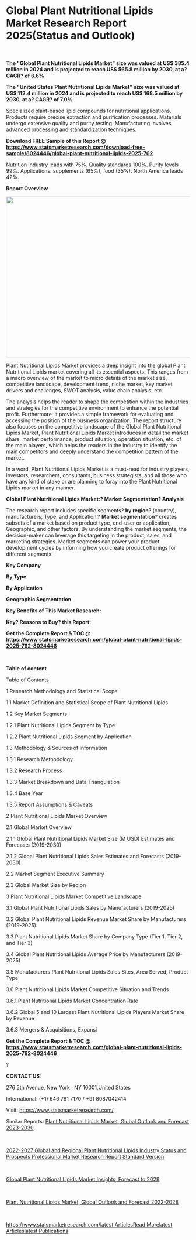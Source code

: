 <h1>Global Plant Nutritional Lipids Market Research Report 2025(Status and Outlook)</h1><br/><p><strong>The "Global Plant Nutritional Lipids Market" size was valued at US$ 385.4 million in 2024 and is projected to reach US$ 565.8 million by 2030, at a? <strong>CAGR</strong>? of 6.6%</strong></p>
 
 
 
 <p><strong>The "United States Plant Nutritional Lipids Market" size was valued at US$ 112.4 million in 2024 and is projected to reach US$ 168.5 million by 2030, at a? <strong>CAGR</strong>? of 7.0%</strong></p>
 
 
 
 <p>Specialized plant-based lipid compounds for nutritional applications. Products require precise extraction and purification processes. Materials undergo extensive quality and purity testing. Manufacturing involves advanced processing and standardization techniques.</p>
 
 
 
 <p><strong>Download FREE Sample of this Report @ <a href="https://www.statsmarketresearch.com/download-free-sample/8024446/global-plant-nutritional-lipids-2025-762">https://www.statsmarketresearch.com/download-free-sample/8024446/global-plant-nutritional-lipids-2025-762</a></strong></p>
 
 
 
 <p>Nutrition industry leads with 75%. Quality standards 100%. Purity levels 99%. Applications: supplements (65%), food (35%). North America leads 42%.</p>
 
 
 
 <p><strong>Report Overview</strong></p>
 
 
 
 <p><img alt="" src="https://www.grandresearchstore.com/assets/report-images/PlantNutritionalLipidsMarket.png" style="width: 731px; height: 439px;" /></p>
 
 
 
 <p>Plant Nutritional Lipids Market provides a deep insight into the global Plant Nutritional Lipids market covering all its essential aspects. This ranges from a macro overview of the market to micro details of the market size, competitive landscape, development trend, niche market, key market drivers and challenges, SWOT analysis, value chain analysis, etc.</p>
 
 
 
 <p>The analysis helps the reader to shape the competition within the industries and strategies for the competitive environment to enhance the potential profit. Furthermore, it provides a simple framework for evaluating and accessing the position of the business organization. The report structure also focuses on the competitive landscape of the Global Plant Nutritional Lipids Market, Plant Nutritional Lipids Market introduces in detail the market share, market performance, product situation, operation situation, etc. of the main players, which helps the readers in the industry to identify the main competitors and deeply understand the competition pattern of the market.</p>
 
 
 
 <p>In a word, Plant Nutritional Lipids Market is a must-read for industry players, investors, researchers, consultants, business strategists, and all those who have any kind of stake or are planning to foray into the Plant Nutritional Lipids market in any manner.</p>
 
 
 
 <p><strong>Global Plant Nutritional Lipids Market:? Market Segmentation? Analysis</strong></p>
 
 
 
 <p>The research report includes specific segments? <strong>by region</strong>? (country), manufacturers, Type, and Application.? <strong>Market segmentation</strong>? creates subsets of a market based on product type, end-user or application, Geographic, and other factors. By understanding the market segments, the decision-maker can leverage this targeting in the product, sales, and marketing strategies. Market segments can power your product development cycles by informing how you create product offerings for different segments.</p>
 
 
 
 <p><strong>Key Company</strong></p>
 
 
 
 <p><strong>By Type</strong></p>
 
 
 
 <p><strong><strong>By Application</strong></strong></p>
 
 
 
 <p><strong>Geographic Segmentation</strong></p>
 
 
 
 <p><strong>Key Benefits of This Market Research:</strong></p>
 
 
 
 <p><strong>Key? <strong>Reasons to Buy</strong>? this Report:</strong></p>
 
 
 
 <div><b>Get the Complete Report & TOC @ <a href="https://www.statsmarketresearch.com/global-plant-nutritional-lipids-2025-762-8024446">https://www.statsmarketresearch.com/global-plant-nutritional-lipids-2025-762-8024446</a></b></div>
 
 
 
 <p><br />
 
 <b>Table of content</b></p>
 
 
 
 <p>Table of Contents<br />
 
 1 Research Methodology and Statistical Scope<br />
 
 1.1 Market Definition and Statistical Scope of Plant Nutritional Lipids<br />
 
 1.2 Key Market Segments<br />
 
 1.2.1 Plant Nutritional Lipids Segment by Type<br />
 
 1.2.2 Plant Nutritional Lipids Segment by Application<br />
 
 1.3 Methodology & Sources of Information<br />
 
 1.3.1 Research Methodology<br />
 
 1.3.2 Research Process<br />
 
 1.3.3 Market Breakdown and Data Triangulation<br />
 
 1.3.4 Base Year<br />
 
 1.3.5 Report Assumptions & Caveats<br />
 
 2 Plant Nutritional Lipids Market Overview<br />
 
 2.1 Global Market Overview<br />
 
 2.1.1 Global Plant Nutritional Lipids Market Size (M USD) Estimates and Forecasts (2019-2030)<br />
 
 2.1.2 Global Plant Nutritional Lipids Sales Estimates and Forecasts (2019-2030)<br />
 
 2.2 Market Segment Executive Summary<br />
 
 2.3 Global Market Size by Region<br />
 
 3 Plant Nutritional Lipids Market Competitive Landscape<br />
 
 3.1 Global Plant Nutritional Lipids Sales by Manufacturers (2019-2025)<br />
 
 3.2 Global Plant Nutritional Lipids Revenue Market Share by Manufacturers (2019-2025)<br />
 
 3.3 Plant Nutritional Lipids Market Share by Company Type (Tier 1, Tier 2, and Tier 3)<br />
 
 3.4 Global Plant Nutritional Lipids Average Price by Manufacturers (2019-2025)<br />
 
 3.5 Manufacturers Plant Nutritional Lipids Sales Sites, Area Served, Product Type<br />
 
 3.6 Plant Nutritional Lipids Market Competitive Situation and Trends<br />
 
 3.6.1 Plant Nutritional Lipids Market Concentration Rate<br />
 
 3.6.2 Global 5 and 10 Largest Plant Nutritional Lipids Players Market Share by Revenue<br />
 
 3.6.3 Mergers & Acquisitions, Expansi</p>
 
 
 
 <div><b>Get the Complete Report & TOC @ <a href="https://www.statsmarketresearch.com/global-plant-nutritional-lipids-2025-762-8024446">https://www.statsmarketresearch.com/global-plant-nutritional-lipids-2025-762-8024446</a></b></div>
 
 
 
 <p>? </p>
 
 
 
 <p><b>CONTACT US:</b><br />
 
 276 5th Avenue, New York , NY 10001,United States<br />
 
 International: (+1) 646 781 7170 / +91 8087042414<br />
 
 Visit: <a href="https://www.statsmarketresearch.com/">https://www.statsmarketresearch.com/</a><br />
 
 Similar Reports: <a href="https://www.statsmarketresearch.com/global-plant-nutritional-lipids-2025-762-8024446">Plant Nutritional Lipids Market, Global Outlook and Forecast 2023-2030</a><br />
 
 <br />
 
 <a href="https://www.statsmarketresearch.com/global-plant-nutritional-lipids-2025-762-8024446">2022-2027 Global and Regional Plant Nutritional Lipids Industry Status and Prospects Professional Market Research Report Standard Version</a><br />
 
 <br />
 
 <a href="https://www.statsmarketresearch.com/global-plant-nutritional-lipids-2025-762-8024446">Global Plant Nutritional Lipids Market Insights, Forecast to 2028</a><br />
 
 <br />
 
 <a href="https://www.statsmarketresearch.com/global-plant-nutritional-lipids-2025-762-8024446">Plant Nutritional Lipids Market, Global Outlook and Forecast 2022-2028</a><br />
 
 <br />
 
 <a href="https://gyeongbokgung.com">https://www.statsmarketresearch.com/</a><a href="https://hallyeomaritime.com">latest Articles</a><a href="https://jingwansa.com">Read More</a><a href="https://nguoiviet.jp/">latest Articles</a><a href="https://www.intelmarketresearch.com/">latest Publications</a></p>